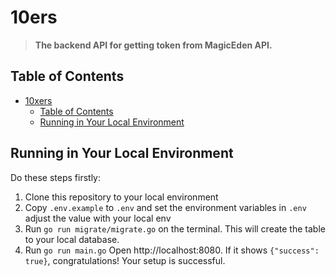 # 10ers
> **The backend API for getting token from MagicEden API.**

## Table of Contents
- [10xers](#10xers)
  - [Table of Contents](#table-of-contents)
  - [Running in Your Local Environment](#running-in-your-local-environment)


## Running in Your Local Environment

Do these steps firstly:
1. Clone this repository to your local environment
2. Copy `.env.example` to `.env` and set the environment variables in `.env` adjust the value with your local env
3. Run `go run migrate/migrate.go` on the terminal. This will create the table to your local database.
4. Run `go run main.go` Open http://localhost:8080. If it shows `{"success": true}`, congratulations! Your setup is successful.
